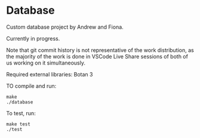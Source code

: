 # Database
Custom database project by Andrew and Fiona.

Currently in progress.

Note that git commit history is not representative of the work distribution, as the majority of the work is done in VSCode Live Share sessions of both of us working on it simultaneously.

Required external libraries:
Botan 3

TO compile and run:
```
make
./database
```

To test, run:
```
make test
./test
```
